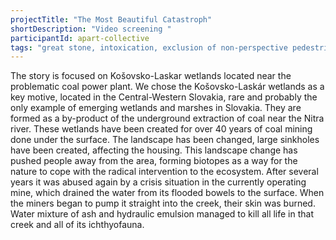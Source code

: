 ```yaml
---
projectTitle: "The Most Beautiful Catastroph"
shortDescription: "Video screening "
participantId: apart-collective
tags: "great stone, intoxication, exclusion of non-perspective pedestrians, alienation"
---
```


The story is focused on Košovsko-Laskar wetlands located near the problematic coal power plant. We chose the Košovsko-Laskár wetlands as a key motive, located in the Central-Western Slovakia, rare and probably the only example of emerging wetlands and marshes in Slovakia. They are  formed as a by-product of the underground extraction of coal near the Nitra river. These wetlands have been created for over 40 years of coal mining done under the surface. The landscape has been changed, large sinkholes have been created, affecting the housing. This landscape change has pushed people away from the area, forming biotopes as a way for the nature to cope with the radical intervention to the ecosystem. After several years it was abused again by a crisis situation in the currently operating mine, which drained the water from its flooded bowels to the surface. When the miners began to pump it straight into the creek, their skin was burned. Water mixture of ash and hydraulic emulsion managed to kill all life in that creek and all of its ichthyofauna.
